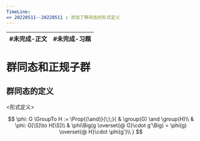 ```yaml
---
TimeLine: 
=> 20220511--20220511 : 添加了群同态的形式定义
---
```

| #未完成-正文 | #未完成-习题 |
| ------------ | ------------ |

# 群同态和正规子群

## 群同态的定义

\<形式定义\>

$$
\phi: G \GroupTo H := \Prop{(\and)}{\;\;}{
    & \group(G) \and \group(H)\\
    & \phi: G[\S]\to H[\S]\\
    & \phi\Big(g \overset{@ G}\cdot g'\Big) = \phi(g) \overset{@ H}\cdot \phi(g')\\
}
$$

